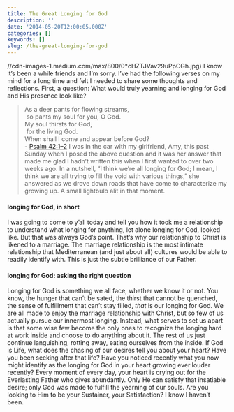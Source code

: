 ```yaml
---
title: The Great Longing for God
description: ''
date: '2014-05-20T12:00:05.000Z'
categories: []
keywords: []
slug: /the-great-longing-for-god
---
```

//cdn-images-1.medium.com/max/800/0*cHZTJVav29uPpCGh.jpg)
I know it’s been a while friends and I’m sorry. I’ve had the following verses on my mind for a long time and felt I needed to share some thoughts and reflections. First, a question: What would truly yearning and longing for God and His presence look like?
> As a deer pants for flowing streams,  
>  so pants my soul for you, O God.  
> My soul thirsts for God,  
>  for the living God.  
> When shall I come and appear before God?  
> \- [Psalm 42:1–2](http://www.biblegateway.com/passage/?search=Psalm+42&version=ESV)
I was in the car with my girlfriend, Amy, this past Sunday when I posed the above question and it was her answer that made me glad I hadn’t written this when I first wanted to over two weeks ago. In a nutshell, “I think we’re all longing for God; I mean, I think we are all trying to fill the void with various things,” she answered as we drove down roads that have come to characterize my growing up. A small lightbulb alit in that moment.
#### longing for God, in short
I was going to come to y’all today and tell you how it took me a relationship to understand what longing for anything, let alone longing for God, looked like. But that was always God’s point. That’s why our relationship to Christ is likened to a marriage. The marriage relationship is the most intimate relationship that Mediterranean (and just about all) cultures would be able to readily identify with. This is just the subtle brilliance of our Father.
#### longing for God: asking the right question
Longing for God is something we all face, whether we know it or not. You know, the hunger that can’t be sated, the thirst that cannot be quenched, the sense of fulfillment that can’t stay filled, _that_ is our longing for God. We are all made to enjoy the marriage relationship with Christ, but so few of us actually pursue our innermost longing. Instead, what serves to set us apart is that some wise few become the only ones to recognize the longing hard at work inside and choose to do anything about it. The rest of us just continue languishing, rotting away, eating ourselves from the inside.
If God is Life, what does the chasing of our desires tell you about your heart? Have you been seeking after that life? Have you noticed recently what you now might identify as the longing for God in your heart growing ever louder recently? Every moment of every day, your heart is crying out for the Everlasting Father who gives abundantly. Only He can satisfy that insatiable desire; only God was made to fulfill the yearning of our souls. Are you looking to Him to be your Sustainer, your Satisfaction? I know I haven’t been.

